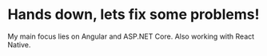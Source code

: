 <h1 align="center">Hands down, lets fix some problems!</h1>

My main focus lies on Angular and ASP.NET Core.
Also working with React Native.
